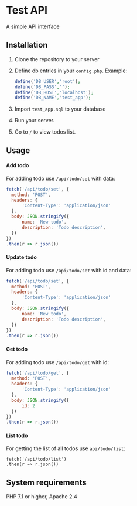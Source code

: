 # Test API

A simple API interface



## Installation

1. Clone the repository to your server

2. Define db entries in your ```config.php```. Example:

   ```php
   define('DB_USER','root');
   define('DB_PASS','');
   define('DB_HOST','localhost');
   define('DB_NAME','test_app');
   ```

3. Import `test_app.sql` to your database
4. Run your server.
5. Go to ```/``` to view todos list.



## Usage

#### Add todo

For adding todo use ```/api/todo/set``` with data:

```javascript
fetch('/api/todo/set', {
  method: 'POST',
  headers: {
      'Content-Type': 'application/json'
  },
  body: JSON.stringify({
      name: 'New todo',
      description: 'Todo description',
  })
})
.then(r => r.json())
```

#### Update todo

For adding todo use ```/api/todo/set``` with id and data:

```javascript
fetch('/api/todo/set', {
  method: 'POST',
  headers: {
      'Content-Type': 'application/json'
  },
  body: JSON.stringify({
      name: 'New todo',
      description: 'Todo description',
  })
})
.then(r => r.json())
```

#### Get todo

For adding todo use ```/api/todo/get``` with id:

```javascript
fetch('/api/todo/get', {
  method: 'POST',
  headers: {
      'Content-Type': 'application/json'
  },
  body: JSON.stringify({
      id: 2
  })
})
.then(r => r.json())
```

#### List todo

For getting the list of all todos use ```api/todo/list```:

```javas
fetch('/api/todo/list')
.then(r => r.json())
```



## System requirements

PHP 7.1 or higher, Apache 2.4